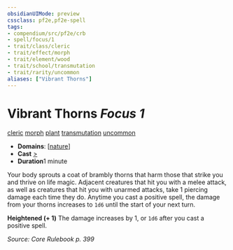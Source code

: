 ```yaml
---
obsidianUIMode: preview
cssclass: pf2e,pf2e-spell
tags:
- compendium/src/pf2e/crb
- spell/focus/1
- trait/class/cleric
- trait/effect/morph
- trait/element/wood
- trait/school/transmutation
- trait/rarity/uncommon
aliases: ["Vibrant Thorns"]
---
```

# Vibrant Thorns *Focus 1*   
[cleric](rules/traits/cleric.md)  [morph](morph.md)  [plant](plant.md)  [transmutation](transmutation.md)  [uncommon](uncommon.md)  

- **Domains**: [[nature](../domains.md#Nature)]
- **Cast** [>](chapter-9-playing-the-game.md#Actions "Single Action") 
- **Duration**1 minute

Your body sprouts a coat of brambly thorns that harm those that strike you and thrive on life magic. Adjacent creatures that hit you with a melee attack, as well as creatures that hit you with unarmed attacks, take 1 piercing damage each time they do. Anytime you cast a positive spell, the damage from your thorns increases to `1d6` until the start of your next turn.

**Heightened (+ 1)** The damage increases by 1, or `1d6` after you cast a positive spell.

*Source: Core Rulebook p. 399*